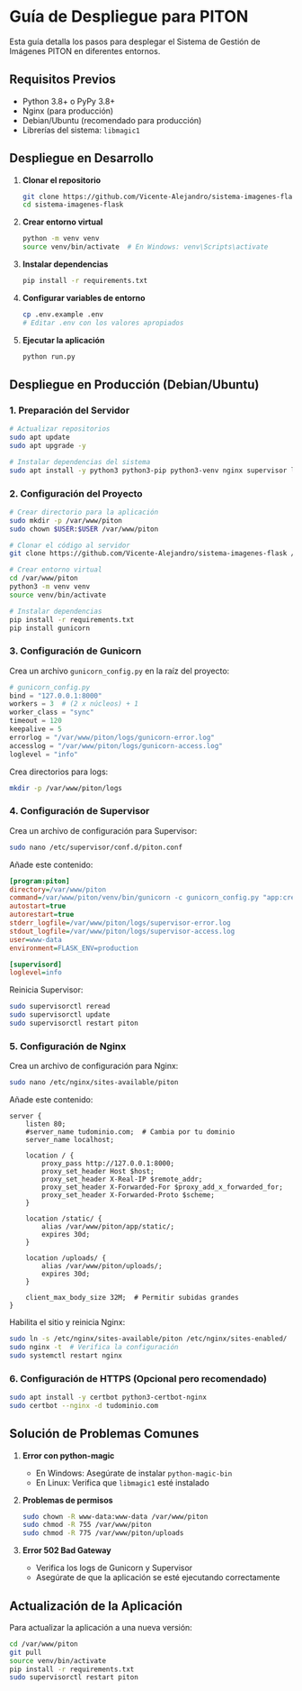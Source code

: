 # Guía de Despliegue para PITON

Esta guía detalla los pasos para desplegar el Sistema de Gestión de Imágenes PITON en diferentes entornos.

## Requisitos Previos

- Python 3.8+ o PyPy 3.8+
- Nginx (para producción)
- Debian/Ubuntu (recomendado para producción)
- Librerías del sistema: `libmagic1`

## Despliegue en Desarrollo

1. **Clonar el repositorio**
   ```bash
   git clone https://github.com/Vicente-Alejandro/sistema-imagenes-flask.git
   cd sistema-imagenes-flask
   ```

2. **Crear entorno virtual**
   ```bash
   python -m venv venv
   source venv/bin/activate  # En Windows: venv\Scripts\activate
   ```

3. **Instalar dependencias**
   ```bash
   pip install -r requirements.txt
   ```

4. **Configurar variables de entorno**
   ```bash
   cp .env.example .env
   # Editar .env con los valores apropiados
   ```

5. **Ejecutar la aplicación**
   ```bash
   python run.py
   ```

## Despliegue en Producción (Debian/Ubuntu)

### 1. Preparación del Servidor

```bash
# Actualizar repositorios
sudo apt update
sudo apt upgrade -y

# Instalar dependencias del sistema
sudo apt install -y python3 python3-pip python3-venv nginx supervisor libmagic1
```

### 2. Configuración del Proyecto

```bash
# Crear directorio para la aplicación
sudo mkdir -p /var/www/piton
sudo chown $USER:$USER /var/www/piton

# Clonar el código al servidor
git clone https://github.com/Vicente-Alejandro/sistema-imagenes-flask /var/www/piton

# Crear entorno virtual
cd /var/www/piton
python3 -m venv venv
source venv/bin/activate

# Instalar dependencias
pip install -r requirements.txt
pip install gunicorn
```

### 3. Configuración de Gunicorn

Crea un archivo `gunicorn_config.py` en la raíz del proyecto:

```python
# gunicorn_config.py
bind = "127.0.0.1:8000"
workers = 3  # (2 x núcleos) + 1
worker_class = "sync"
timeout = 120
keepalive = 5
errorlog = "/var/www/piton/logs/gunicorn-error.log"
accesslog = "/var/www/piton/logs/gunicorn-access.log"
loglevel = "info"
```

Crea directorios para logs:

```bash
mkdir -p /var/www/piton/logs
```

### 4. Configuración de Supervisor

Crea un archivo de configuración para Supervisor:

```bash
sudo nano /etc/supervisor/conf.d/piton.conf
```

Añade este contenido:

```ini
[program:piton]
directory=/var/www/piton
command=/var/www/piton/venv/bin/gunicorn -c gunicorn_config.py "app:create_app()"
autostart=true
autorestart=true
stderr_logfile=/var/www/piton/logs/supervisor-error.log
stdout_logfile=/var/www/piton/logs/supervisor-access.log
user=www-data
environment=FLASK_ENV=production

[supervisord]
loglevel=info
```

Reinicia Supervisor:

```bash
sudo supervisorctl reread
sudo supervisorctl update
sudo supervisorctl restart piton
```

### 5. Configuración de Nginx

Crea un archivo de configuración para Nginx:

```bash
sudo nano /etc/nginx/sites-available/piton
```

Añade este contenido:

```nginx
server {
    listen 80;
    #server_name tudominio.com;  # Cambia por tu dominio
    server_name localhost;

    location / {
        proxy_pass http://127.0.0.1:8000;
        proxy_set_header Host $host;
        proxy_set_header X-Real-IP $remote_addr;
        proxy_set_header X-Forwarded-For $proxy_add_x_forwarded_for;
        proxy_set_header X-Forwarded-Proto $scheme;
    }

    location /static/ {
        alias /var/www/piton/app/static/;
        expires 30d;
    }

    location /uploads/ {
        alias /var/www/piton/uploads/;
        expires 30d;
    }

    client_max_body_size 32M;  # Permitir subidas grandes
}
```

Habilita el sitio y reinicia Nginx:

```bash
sudo ln -s /etc/nginx/sites-available/piton /etc/nginx/sites-enabled/
sudo nginx -t  # Verifica la configuración
sudo systemctl restart nginx
```

### 6. Configuración de HTTPS (Opcional pero recomendado)

```bash
sudo apt install -y certbot python3-certbot-nginx
sudo certbot --nginx -d tudominio.com
```

## Solución de Problemas Comunes

1. **Error con python-magic**
   - En Windows: Asegúrate de instalar `python-magic-bin`
   - En Linux: Verifica que `libmagic1` esté instalado

2. **Problemas de permisos**
   ```bash
   sudo chown -R www-data:www-data /var/www/piton
   sudo chmod -R 755 /var/www/piton
   sudo chmod -R 775 /var/www/piton/uploads
   ```

3. **Error 502 Bad Gateway**
   - Verifica los logs de Gunicorn y Supervisor
   - Asegúrate de que la aplicación se esté ejecutando correctamente

## Actualización de la Aplicación

Para actualizar la aplicación a una nueva versión:

```bash
cd /var/www/piton
git pull
source venv/bin/activate
pip install -r requirements.txt
sudo supervisorctl restart piton
```
